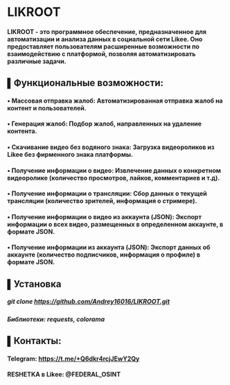 # LIKROOT

#### LIKROOT - это программное обеспечение, предназначенное для автоматизации и анализа данных в социальной сети Likee. Оно предоставляет пользователям расширенные возможности по взаимодействию с платформой, позволяя автоматизировать различные задачи.

## ▌Функциональные возможности:

#### •  Массовая отправка жалоб: Автоматизированная отправка жалоб на контент и пользователей.
#### •  Генерация жалоб: Подбор жалоб, направленных на удаление контента.
#### •  Скачивание видео без водяного знака: Загрузка видеороликов из Likee без фирменного знака платформы.
#### •  Получение информации о видео: Извлечение данных о конкретном видеоролике (количество просмотров, лайков, комментариев и т.д).
#### •  Получение информации о трансляции: Сбор данных о текущей трансляции (количество зрителей, информация о стримере).
#### •  Получение информации о видео из аккаунта (JSON): Экспорт информации о всех видео, размещенных в определенном аккаунте, в формате JSON.
#### •  Получение информации из аккаунта (JSON): Экспорт данных об аккаунте (количество подписчиков, информация о профиле) в формате JSON.

## ▌Установка

##### git clone https://github.com/Andrey16016/LIKROOT.git
##### Библиотеки: requests, colorama

## ▌Контакты:

#### Telegram: https://t.me/+Q6dkr4rcjJEwY2Qy
#### RESHETKA в Likee: @FEDERAL_OSINT
